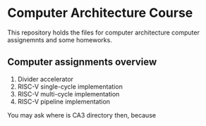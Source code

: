 # Computer Architecture Course

This repository holds the files for computer architecture computer assignemnts and some homeworks.

## Computer assignments overview

1. Divider accelerator
2. RISC-V single-cycle implementation
3. RISC-V multi-cycle implementation
4. RISC-V pipeline implementation

You may ask where is CA3 directory then, because